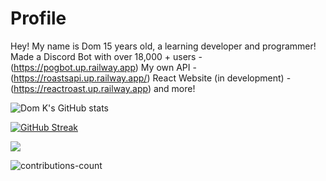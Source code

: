 # Profile
Hey! My name is Dom 
15 years old, a learning developer and programmer!
Made a Discord Bot with over 18,000 + users - (https://pogbot.up.railway.app)
My own API - (https://roastsapi.up.railway.app/)
React Website (in development) - (https://reactroast.up.railway.app)
and more!

![Dom K's GitHub stats](https://github-readme-stats.vercel.app/api?username=DudeUnoob&count_private=true&theme=synthwave)

[![GitHub Streak](https://github-readme-streak-stats.herokuapp.com/?user=DudeUnoob&theme=dark)](https://git.io/streak-stats)

![](https://komarev.com/ghpvc/?username=dudeunoob)

![contributions-count](https://media.discordapp.net/attachments/819795062078308352/1009867800501833788/unknown.png)
